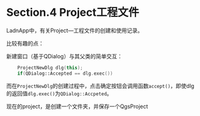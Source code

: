 # Section.4 Project工程文件

LadnApp中，有关Project—工程文件的创建和使用记录。

比较有趣的点：

新建窗口（基于QDialog）与其父类的简单交互：

```C++
    ProjectNewDlg dlg(this);
    if(QDialog::Accepted == dlg.exec())
```

而在`ProjectNewDlg`的创建过程中，点击确定按钮会调用函数`accept()`，即使dlg的返回值`dlg.exec()`为`QDialog::Accpeted`。

现在的project，是创建一个文件夹，并保存一个QgsProject
